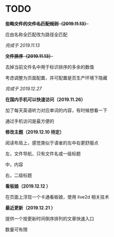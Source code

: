 # TODO

~~**忽略文件的文件名匹配规则（2019.11.13）**~~

应由名称全匹配改为路径全匹配

_完成于 2019.11.13_

~~**文件排序（2019.11.13）**~~

去掉当前文件名中用于标识排序的多余的数值

考虑调整为页面配置，并可配置是否生产环境下隐藏

_完成于 2019.12.27_

**在国内手机可以快速访问（2019.11.26）**

加了每天英语听力对应单词的内容，有时候想看一下

通过手机访问是最方便的

**修改主题（2019.12.10 待定）**

阅读布局上，感觉类似于语雀的左中右更舒服点

左，文件导航，只有文件名或一级标题

中，内容

右，二级标题

**看板娘（2019.12.12 ）**

在页面上浮现一个卡通看板娘，使用 live2d 相关技术

**最近更新（2019.12.21 ）**

提供一个按更新时间倒序排列的文章快速入口

数量可有限
